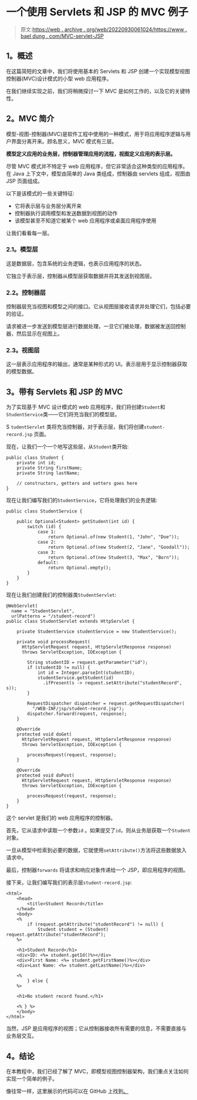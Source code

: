 # 一个使用 Servlets 和 JSP 的 MVC 例子

> 原文:[https://web . archive . org/web/20220930061024/https://www . bael dung . com/MVC-servlet-JSP](https://web.archive.org/web/20220930061024/https://www.baeldung.com/mvc-servlet-jsp)

## **1。概述**

在这篇简短的文章中，我们将使用基本的 Servlets 和 JSP 创建一个实现模型视图控制器(MVC)设计模式的小型 web 应用程序。

在我们继续实现之前，我们将稍微探讨一下 MVC 是如何工作的，以及它的关键特性。

## **2。MVC 简介**

模型-视图-控制器(MVC)是软件工程中使用的一种模式，用于将应用程序逻辑与用户界面分离开来。顾名思义，MVC 模式有三层。

**模型定义应用的业务层，控制器管理应用的流程，视图定义应用的表示层。**

尽管 MVC 模式并不特定于 web 应用程序，但它非常适合这种类型的应用程序。在 Java 上下文中，模型由简单的 Java 类组成，控制器由 servlets 组成，视图由 JSP 页面组成。

以下是该模式的一些关键特征:

*   它将表示层与业务层分离开来
*   控制器执行调用模型和发送数据到视图的动作
*   该模型甚至不知道它被某个 web 应用程序或桌面应用程序使用

让我们看看每一层。

### **2.1。模型层**

这是数据层，包含系统的业务逻辑，也表示应用程序的状态。

它独立于表示层，控制器从模型层获取数据并将其发送到视图层。

### **2.2。控制器层**

控制器层充当视图和模型之间的接口。它从视图层接收请求并处理它们，包括必要的验证。

请求被进一步发送到模型层进行数据处理，一旦它们被处理，数据被发送回控制器，然后显示在视图上。

### **2.3。视图层**

这一层表示应用程序的输出，通常是某种形式的 UI。表示层用于显示控制器获取的模型数据。

## **3。带有 Servlets 和 JSP 的 MVC**

为了实现基于 MVC 设计模式的 web 应用程序，我们将创建`Student`和`StudentService`类——它们将充当我们的模型层。

S `tudentServlet` 类将充当控制器，对于表示层，我们将创建`student-record.jsp` 页面。

现在，让我们一个一个地写这些层，从`Student`类开始:

```
public class Student {
    private int id;
    private String firstName;
    private String lastName;

    // constructors, getters and setters goes here
} 
```

现在让我们编写我们的`StudentService`，它将处理我们的业务逻辑:

```
public class StudentService {

    public Optional<Student> getStudent(int id) {
        switch (id) {
            case 1:
                return Optional.of(new Student(1, "John", "Doe"));
            case 2:
                return Optional.of(new Student(2, "Jane", "Goodall"));
            case 3:
                return Optional.of(new Student(3, "Max", "Born"));
            default:
                return Optional.empty();
        }
    }
}
```

现在让我们创建我们的控制器类`StudentServlet`:

```
@WebServlet(
  name = "StudentServlet", 
  urlPatterns = "/student-record")
public class StudentServlet extends HttpServlet {

    private StudentService studentService = new StudentService();

    private void processRequest(
      HttpServletRequest request, HttpServletResponse response) 
      throws ServletException, IOException {

        String studentID = request.getParameter("id");
        if (studentID != null) {
            int id = Integer.parseInt(studentID);
            studentService.getStudent(id)
              .ifPresent(s -> request.setAttribute("studentRecord", s));
        }

        RequestDispatcher dispatcher = request.getRequestDispatcher(
          "/WEB-INF/jsp/student-record.jsp");
        dispatcher.forward(request, response);
    }

    @Override
    protected void doGet(
      HttpServletRequest request, HttpServletResponse response) 
      throws ServletException, IOException {

        processRequest(request, response);
    }

    @Override
    protected void doPost(
      HttpServletRequest request, HttpServletResponse response) 
      throws ServletException, IOException {

        processRequest(request, response);
    }
}
```

这个 servlet 是我们的 web 应用程序的控制器。

首先，它从请求中读取一个参数`id` 。如果提交了`id`，则从业务层获取一个`Student`对象。

一旦从模型中检索到必要的数据，它就使用`setAttribute()`方法将这些数据放入请求中。

最后，控制器`forwards` 将请求和响应对象传递给一个 JSP，即应用程序的视图。

接下来，让我们编写我们的表示层`student-record.jsp`:

```
<html>
    <head>
        <title>Student Record</title>
    </head>
    <body>
    <% 
        if (request.getAttribute("studentRecord") != null) {
            Student student = (Student) request.getAttribute("studentRecord");
    %>

    <h1>Student Record</h1>
    <div>ID: <%= student.getId()%></div>
    <div>First Name: <%= student.getFirstName()%></div>
    <div>Last Name: <%= student.getLastName()%></div>

    <% 
        } else { 
    %>

    <h1>No student record found.</h1>

    <% } %>	
    </body>
</html>
```

当然，JSP 是应用程序的视图；它从控制器接收所有需要的信息，不需要直接与业务层交互。

## **4。结论**

在本教程中，我们已经了解了 MVC，即模型视图控制器架构，我们重点关注如何实现一个简单的例子。

像往常一样，这里展示的代码可以在 GitHub 上找到[。](https://web.archive.org/web/20221023203132/https://github.com/eugenp/tutorials/tree/master/web-modules/javax-servlets)